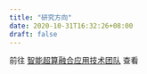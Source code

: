 ```yaml
---
title: "研究方向"
date: 2020-10-31T16:32:26+08:00
draft: false
---
```


前往 [智能超算融合应用技术团队](http://scce.ustb.edu.cn/kexueyanjiu/keyantuandui/2020-09-28/1600.html)
查看